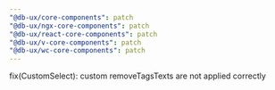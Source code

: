 ```yaml
---
"@db-ux/core-components": patch
"@db-ux/ngx-core-components": patch
"@db-ux/react-core-components": patch
"@db-ux/v-core-components": patch
"@db-ux/wc-core-components": patch
---
```


fix(CustomSelect): custom removeTagsTexts are not applied correctly
